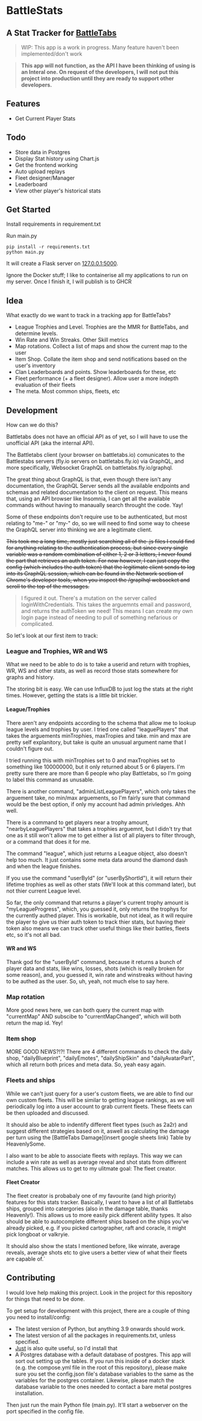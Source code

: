 # BattleStats
## A Stat Tracker for [BattleTabs](https://battletabs.com)

> WIP: This app is a work in progress. Many feature haven't been implemented/don't work

> **This app will not function, as the API I have been thinking of using is an Interal one. On request of the developers, I will not put this project into production until they are ready to support other developers.**

## Features

- Get Current Player Stats

## Todo

- Store data in Postgres
- Display Stat history using Chart.js
- Get the frontend working
- Auto upload replays
- Fleet designer/Manager
- Leaderboard
- View other player's historical stats



## Get Started

Install requirements in requirement.txt

Run main.py

```
pip install -r requirements.txt
python main.py
```

It will create a Flask server on [127.0.0.1:5000](http://127.0.0.1:5000).

Ignore the Docker stuff; I like to containerise all my applications to run on my server. Once I finish it, I will publish is to GHCR

## Idea
What exactly do we want to track in a tracking app for BattleTabs?

- League Trophies and Level. Trophies are the MMR for BattleTabs, and determine levels.
- Win Rate and Win Streaks. Other Skill metrics
- Map rotations. Collect a list of maps and show the current map to the user
- Item Shop. Collate the item shop and send notifications based on the user's inventory
- Clan Leaderboards and points. Show leaderboards for these, etc
- Fleet performance (+ a fleet designer). Allow user a more indepth evaluation of their fleets
- The meta. Most common ships, fleets, etc

## Development
How can we do this?

Battletabs does not have an official API as of yet, so I will have to use the unofficial API (aka the internal API).

The Battletabs client (your browser on battletabs.io) comunicates to the Battlestabs servers (fly.io servers on battletabs.fly.io) via GraphQL, and more specifically, Websocket GraphQL on battletabs.fly.io/graphql.

The great thing about GraphQL is that, even though there isn't any documentation, the GraphQL Server sends all the available endpoints and schemas and related documentation to the client on request. This means that, using an API browser like Insomnia, I can get all the available commands without having to manaually search throught the code. Yay!

Some of these endpoints don't require use to be authenticated, but most relating to "me-" or "my-" do, so we will need to find some way to cheese the GraphQL server into thinking we are a legitimate client.

~~This took me a long time, mostly just searching all of the .js files I could find for anything relating to the authentication process, but since every single variable was a random combination of either 1, 2 or 3 letters, I never found the part that retrieves an auth token. For now however, I can just copy the config (which includes the auth token) that the legitimate client sends to log into its GraphQL session, which can be found in the Network section of Chrome's developer tools, when you inspect the /graplhql websocket and scroll to the top of the messages.~~

> I figured it out. There's a mutation on the server called loginWithCredentials. This takes the arguemnts email and password, and returns the authToken we need! This means I can create my own login page instead of needing to pull of something nefarious or complicated.

So let's look at our first item to track:

### League and Trophies, WR and WS
What we need to be able to do is to take a userid and return with trophies, WR, WS and other stats, as well as record those stats somewhere for graphs and history.

The storing bit is easy. We can use InfluxDB to just log the stats at the right times. However, getting the stats is a little bit trickier.

#### League/Trophies
There aren't any endpoints according to the schema that allow me to lookup league levels and trophies by user. I tried one called "leaguePlayers" that takes the arguements minTrophies, maxTropies and take. min and max are pretty self explanitory, but take is quite an unusual argument name that I couldn't figure out.

I tried running this with minTrophies set to 0 and maxTrophies set to something like 100000000, but it only returned about 5 or 6 players. I'm pretty sure there are more than 6 people who play Battletabs, so I'm going to label this command as unusable.

There is another command, "adminListLeaguePlayers", which only takes the arguement take, no min/max arguements, so I'm fairly sure that command would be the best option, if only my account had admin privledges. Ahh well.

There is a command to get players near a trophy amount, "nearbyLeaguePlayers" that takes a trophies arguemnt, but I didn't try that one as it still won't allow me to get either a list of all players to filter through, or a command that does it for me.

The command "league", which just returns a League object, also doesn't help too much. It just contains some meta data around the diamond dash and when the league finishes.

If you use the command "userById" (or "userByShortId"), it will return their lifetime trophies as well as other stats (We'll look at this command later), but not thier current League level.

So far, the only command that returns a player's current trophy amount is "myLeagueProgress", which, you guessed it, only returns the trophys for the currently authed player. This is workable, but not ideal, as it will require the player to give us thier auth token to track thier stats, but having their token also means we can track other useful things like their battles, fleets etc, so it's not all bad.

#### WR and WS

Thank god for the "userById" command, because it returns a bunch of player data and stats, like wins, losses, shots (which is really broken for some reason), and, you guessed it, win rate and winstreaks without having to be authed as the user. So, uh, yeah, not much else to say here.

### Map rotation

More good news here, we can both query the current map with "currentMap" AND subscibe to "currentMapChanged", which will both return the map id. Yey!

### Item shop

MORE GOOD NEWS?!?! There are 4 different commands to check the daily shop, "dailyBlueprint", "dailyEmotes", "dailyShipSkin" and "dailyAvatarPart", which all return both prices and meta data. So, yeah easy again.

### Fleets and ships

While we can't just query for a user's custom fleets, we are able to find our own custom fleets. This will be similar to getting league rankings, as we will periodically log into a user account to grab current fleets. These fleets can be then uploaded and discussed.

It should also be able to indentify different fleet types (such as 2a2r) and suggest different strategies based on it, aswell as calculating the damage per turn using the [BattleTabs Damage](insert google sheets link) Table by HeavenlySome. 

I also want to be able to associate fleets with replays. This way we can include a win rate as well as average reveal and shot stats from different matches. This allows us to get to my ulitmate goal: The fleet creator.

#### Fleet Creator

The fleet creator is probabaly one of my favourite (and high priority) features for this stats tracker. Basically, I want to have a list of all Battletabs ships, grouped into catergories (also in the damage table, thanks Heavenly!). This allows us to more easily pick different ability types. It also should be able to autocomplete different ships based on the ships you've already picked, e.g. if you picked cartographer, raft and coracle, it might pick longboat or valkryie.

It should also show the stats I mentioned before, like winrate, average reveals, average shots etc to give users a better view of what their fleets are capable of.`

## Contributing 

I would love help making this project. Look in the project for this repository for things that need to be done.

To get setup for development with this project, there are a couple of thing you need to install/config:

- The latest version of Python, but anything 3.9 onwards should work.
- The latest version of all the packages in requirements.txt, unless specified.
- [Just](https://just.systems/man/en/quick-start.html) is also quite useful, so I'd install that
- A Postgres database with a default database of postgres. This app will sort out setting up the tables. If you run this inside of a docker stack (e.g. the compose.yml file in the root of this repository), please make sure you set the config.json file's database variables to the same as the variables for the postgres container. Likewise, please match the database variable to the ones needed to contact a bare metal postgres installation.

Then just run the main Python file (main.py). It'll start a webserver on the port specified in the config file.